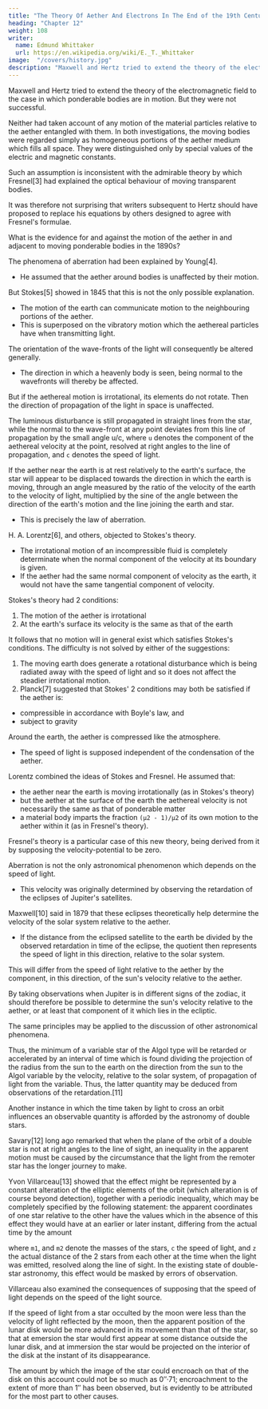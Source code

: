 ```yaml
---
title: "The Theory Of Aether And Electrons In The End of the 19th Century"
heading: "Chapter 12"
weight: 108
writer:
  name: Edmund Whittaker
  url: https://en.wikipedia.org/wiki/E._T._Whittaker
image:  "/covers/history.jpg"
description: "Maxwell and Hertz tried to extend the theory of the electromagnetic field to the case in which ponderable bodies are in motion"
---
```



Maxwell and Hertz tried to extend the theory of the electromagnetic field to the case in which ponderable bodies are in motion. But they were not successful. 

Neither had taken account of any motion of the material particles relative to the aether entangled with them. In both investigations, the moving bodies were regarded simply as homogeneous portions of the aether medium which fills all space. They were distinguished only by special values of the electric and magnetic constants.

Such an assumption is inconsistent with the admirable theory by which Fresnel[3] had explained the optical behaviour of moving transparent bodies.

It was therefore not surprising that writers subsequent to Hertz should have proposed to replace his equations by others designed to agree with Fresnel's formulae.

What is the evidence for and against the motion of the aether in and adjacent to moving ponderable bodies in the 1890s?

The phenomena of aberration had been explained by Young[4].
- He assumed that the aether around bodies is unaffected by their motion.

But Stokes[5] showed in 1845 that this is not the only possible explanation.
- The motion of the earth can communicate motion to the neighbouring portions of the aether.
- This is superposed on the vibratory motion which the aethereal particles have when transmitting light. 

The orientation of the wave-fronts of the light will consequently be altered generally.
- The direction in which a heavenly body is seen, being normal to the wavefronts will thereby be affected. 

But if the aethereal motion is irrotational, its elements do not rotate. Then the direction of propagation of the light in space is unaffected.

The luminous disturbance is still propagated in straight lines from the star, while the normal to the wave-front at any point deviates from this line of propagation by the small angle u/c, where `u` denotes the component of the aethereal velocity at the point, resolved at right angles to the line of propagation, and `c` denotes the speed of light. 

If the aether near the earth is at rest relatively to the earth's surface, the star will appear to be displaced towards the direction in which the earth is moving, through an angle measured by the ratio of the velocity of the earth to the velocity of light, multiplied by the sine of the angle between the direction of the earth's motion and the line joining the earth and star. 
- This is precisely the law of aberration.


H. A. Lorentz[6], and others, objected to Stokes's theory.
- The irrotational motion of an incompressible fluid is completely determinate when the normal component of the velocity at its boundary is given.
- If the aether had the same normal component of velocity as the earth, it would not have the same tangential component of velocity. 



Stokes's theory had 2 conditions:

1. The motion of the aether is irrotational
2. At the earth's surface its velocity is the same as that of the earth

It follows that no motion will in general exist which satisfies Stokes's conditions. The difficulty is not solved by either of the suggestions:

1. The moving earth does generate a rotational disturbance which is being radiated away with the speed of light and so it does not affect the steadier irrotational motion.
2. Planck[7] suggested that Stokes' 2 conditions may both be satisfied if the aether is:
- compressible in accordance with Boyle's law, and
- subject to gravity

Around the earth, the aether is compressed like the atmosphere.
- The speed of light is supposed independent of the condensation of the aether.


<!-- [8] called attention to the defects of Stokes's theory. He  -->
Lorentz combined the ideas of Stokes and Fresnel. He assumed that:
- the aether near the earth is moving irrotationally (as in Stokes's theory)
- but the aether at the surface of the earth the aethereal velocity is not necessarily the same as that of ponderable matter
- a material body imparts the fraction `(μ2 - 1)/μ2` of its own motion to the aether within it (as in Fresnel's theory). 

Fresnel's theory is a particular case of this new theory, being derived from it by supposing the velocity-potential to be zero.

Aberration is not the only astronomical phenomenon which depends on the speed of light.
- This velocity was originally determined by observing the retardation of the eclipses of Jupiter's satellites.

Maxwell[10] said in 1879 that these eclipses theoretically help determine the velocity of the solar system relative to the aether.
- If the distance from the eclipsed satellite to the earth be divided by the observed retardation in time of the eclipse, the quotient then represents the speed of light in this direction, relative to the solar system.

This will differ from the speed of light relative to the aether by the component, in this direction, of the sun's velocity relative to the aether. 

By taking observations when Jupiter is in different signs of the zodiac, it should therefore be possible to determine the sun's velocity relative to the aether, or at least that component of it which lies in the ecliptic.

The same principles may be applied to the discussion of other astronomical phenomena. 

Thus, the minimum of a variable star of the Algol type will be retarded or accelerated by an interval of time which is found dividing the projection of the radius from the sun to the earth on the direction from the sun to the Algol variable by the velocity, relative to the solar system, of propagation of light from the variable. Thus, the latter quantity may be deduced from observations of the retardation.[11]

Another instance in which the time taken by light to cross an orbit influences an observable quantity is afforded by the astronomy of double stars.

Savary[12] long ago remarked that when the plane of the orbit of a double star is not at right angles to the line of sight, an inequality in the apparent motion must be caused by the circumstance that the light from the remoter star has the longer journey to make.

Yvon Villarceau[13] showed that the effect might be represented by a constant alteration of the elliptic elements of the orbit (which alteration is of course beyond detection), together with a periodic inequality, which may be completely specified by the following statement: the apparent coordinates of one star relative to the other have the values which in the absence of this effect they would have at an earlier or later instant, differing from the actual time by the amount

where `m1`, and `m2` denote the masses of the stars, `c` the speed of light, and `z` the actual distance of the 2 stars from each other at the time when the light was emitted, resolved along the line of sight. In the existing state of double-star astronomy, this effect would be masked by errors of observation.

Villarceau also examined the consequences of supposing that the speed of light depends on the speed of the light source.

If the speed of light from a star occulted by the moon were less than the velocity of light reflected by the moon, then the apparent position of the lunar disk would be more advanced in its movement than that of the star, so that at emersion the star would first appear at some distance outside the lunar disk, and at immersion the star would be projected on the interior of the disk at the instant of its disappearance. 

The amount by which the image of the star could encroach on that of the disk on this account could not be so much as 0″·71; encroachment to the extent of more than 1″ has been observed, but is evidently to be attributed for the most part to other causes.

